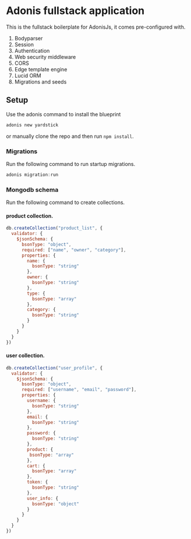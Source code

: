 # Adonis fullstack application

This is the fullstack boilerplate for AdonisJs, it comes pre-configured with.

1. Bodyparser
2. Session
3. Authentication
4. Web security middleware
5. CORS
6. Edge template engine
7. Lucid ORM
8. Migrations and seeds

## Setup

Use the adonis command to install the blueprint

```bash
adonis new yardstick
```

or manually clone the repo and then run `npm install`.


### Migrations

Run the following command to run startup migrations.

```js
adonis migration:run
```
### Mongodb schema

Run the following command to create collections.

#### product collection.

```js
db.createCollection("product_list", {
  validator: {
    $jsonSchema: {
      bsonType: "object",
      required: ["name", "owner", "category"],
      properties: {
        name: {
          bsonType: "string"
        },
        owner: {
          bsonType: "string"
        },
        type: {
          bsonType: "array"
        },
        category: {
          bsonType: "string"
        }
      }
    }
  }
})
```
#### user collection.

```js
db.createCollection("user_profile", {
  validator: {
    $jsonSchema: {
      bsonType: "object",
      required: ["username", "email", "password"],
      properties: {
        username: {
          bsonType: "string"
        },
        email: {
          bsonType: "string"
        },
        password: {
          bsonType: "string"
        },
        product: {
         bsonType: "array"
        },
        cart: {
          bsonType: "array"
        },
        token: {
          bsonType: "string"
        },
        user_info: {
          bsonType: "object"
        }
      }
    }
  }
})
```

